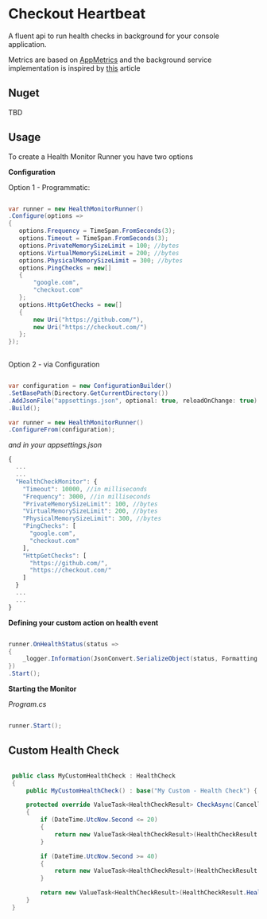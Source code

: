 # Checkout Heartbeat

A fluent api to run health checks in background for your console application.

Metrics are based on [AppMetrics](https://www.app-metrics.io/web-monitoring/aspnet-core/) and the background service implementation is inspired by [this](https://blogs.msdn.microsoft.com/cesardelatorre/2017/11/18/implementing-background-tasks-in-microservices-with-ihostedservice-and-the-backgroundservice-class-net-core-2-x/) article

## Nuget

TBD 

## Usage

To create a Health Monitor Runner you have two options

__Configuration__

Option 1 - Programmatic:

```c#

var runner = new HealthMonitorRunner()
.Configure(options =>
{
   options.Frequency = TimeSpan.FromSeconds(3);
   options.Timeout = TimeSpan.FromSeconds(3);
   options.PrivateMemorySizeLimit = 100; //bytes
   options.VirtualMemorySizeLimit = 200; //bytes
   options.PhysicalMemorySizeLimit = 300; //bytes
   options.PingChecks = new[]
   {
       "google.com",
       "checkout.com"
   };
   options.HttpGetChecks = new[]
   {
       new Uri("https://github.com/"),
       new Uri("https://checkout.com/")
   };
});
                 
```

Option 2 - via Configuration

```c#

var configuration = new ConfigurationBuilder()
.SetBasePath(Directory.GetCurrentDirectory())
.AddJsonFile("appsettings.json", optional: true, reloadOnChange: true)
.Build();

var runner = new HealthMonitorRunner()
.ConfigureFrom(configuration);

```

*and in your appsettings.json*


```js
{
  ...
  ...
  "HealthCheckMonitor": {
    "Timeout": 10000, //in milliseconds
    "Frequency": 3000, //in milliseconds
    "PrivateMemorySizeLimit": 100, //bytes
    "VirtualMemorySizeLimit": 200, //bytes
    "PhysicalMemorySizeLimit": 300, //bytes
    "PingChecks": [
      "google.com",
      "checkout.com"
    ],
    "HttpGetChecks": [
      "https://github.com/",
      "https://checkout.com/"
    ]
  }
  ...
  ...
}
```

__Defining your custom action on health event__

```c#

runner.OnHealthStatus(status =>
{
    _logger.Information(JsonConvert.SerializeObject(status, Formatting.Indented));
})
.Start();

```

__Starting the Monitor__

*Program.cs*

```c#

runner.Start();

```

## Custom Health Check

```c#

 public class MyCustomHealthCheck : HealthCheck
 {
     public MyCustomHealthCheck() : base("My Custom - Health Check") { }

     protected override ValueTask<HealthCheckResult> CheckAsync(CancellationToken cancellationToken = default(CancellationToken))
     {
         if (DateTime.UtcNow.Second <= 20)
         {
             return new ValueTask<HealthCheckResult>(HealthCheckResult.Degraded());
         }

         if (DateTime.UtcNow.Second >= 40)
         {
             return new ValueTask<HealthCheckResult>(HealthCheckResult.Unhealthy());
         }

         return new ValueTask<HealthCheckResult>(HealthCheckResult.Healthy());
     }
 }

```
